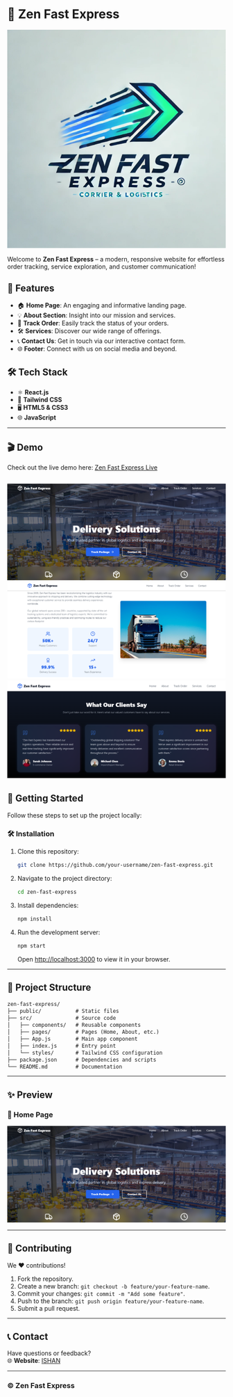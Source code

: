
# 🚀 Zen Fast Express  

![Zen Fast Express Banner](public/logo.png)  

Welcome to **Zen Fast Express** – a modern, responsive website for effortless order tracking, service exploration, and customer communication!  

## 🌟 Features  
- 🏠 **Home Page**: An engaging and informative landing page.  
- 💡 **About Section**: Insight into our mission and services.  
- 🚚 **Track Order**: Easily track the status of your orders.  
- 🛠️ **Services**: Discover our wide range of offerings.  
- 📞 **Contact Us**: Get in touch via our interactive contact form.  
- 🌐 **Footer**: Connect with us on social media and beyond.  

## 🛠️ Tech Stack  
- ⚛️ **React.js**  
- 🎨 **Tailwind CSS**  
- 🖥️ **HTML5 & CSS3**  
- 🌐 **JavaScript**  

---

## 🎬 Demo  
Check out the live demo here: [Zen Fast Express Live](https://example.com)  

![Zen Fast Express Screenshot](src/assets/images/Screenshot3.png)  
![Zen Fast Express Screenshot](src/assets/images/Screenshot2.png) 
![Zen Fast Express Screenshot](src/assets/images/Screenshot1.png) 
---

## 🚀 Getting Started  

Follow these steps to set up the project locally:  


### 🛠 Installation  
1. Clone this repository:  
   ```bash  
   git clone https://github.com/your-username/zen-fast-express.git  
   ```  

2. Navigate to the project directory:  
   ```bash  
   cd zen-fast-express  
   ```  

3. Install dependencies:  
   ```bash  
   npm install  
   ```  

4. Run the development server:  
   ```bash  
   npm start  
   ```  
   Open [http://localhost:3000](http://localhost:3000) to view it in your browser.  

---

## 📁 Project Structure  

```  
zen-fast-express/  
├── public/           # Static files  
├── src/              # Source code  
│   ├── components/   # Reusable components  
│   ├── pages/        # Pages (Home, About, etc.)  
│   ├── App.js        # Main app component  
│   ├── index.js      # Entry point  
│   └── styles/       # Tailwind CSS configuration  
├── package.json      # Dependencies and scripts  
└── README.md         # Documentation  
```  

---

## ✨ Preview  

### 📌 Home Page  
![Home Page Screenshot](src/assets/images/Screenshot3.png) 

  

---

## 🤝 Contributing  
We ❤️ contributions!  
1. Fork the repository.  
2. Create a new branch: `git checkout -b feature/your-feature-name`.  
3. Commit your changes: `git commit -m "Add some feature"`.  
4. Push to the branch: `git push origin feature/your-feature-name`.  
5. Submit a pull request.  

---

## 📞 Contact  

Have questions or feedback?  
🌐 **Website**: [ISHAN](https://ishand.netlify.app)  

---

### ©️ Zen Fast Express  
